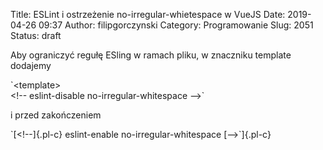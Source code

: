 Title: ESLint i ostrzeżenie no-irregular-whietespace w VueJS
Date: 2019-04-26 09:37
Author: filipgorczynski
Category: Programowanie
Slug: 2051
Status: draft

Aby ograniczyć regułę ESling w ramach pliku, w znaczniku template dodajemy

\`\<template\>  
\<!-- eslint-disable no-irregular-whitespace --\>\`

i przed zakończeniem

\`[\<!--]{.pl-c} eslint-enable no-irregular-whitespace [--\>\`]{.pl-c}
